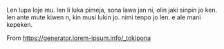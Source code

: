 Len lupa loje mu. len li luka pimeja, sona lawa jan ni, olin jaki sinpin jo ken. len ante mute kiwen n, kin musi lukin jo. nimi tenpo jo len. e ale mani kepeken.

From https://generator.lorem-ipsum.info/_tokipona
